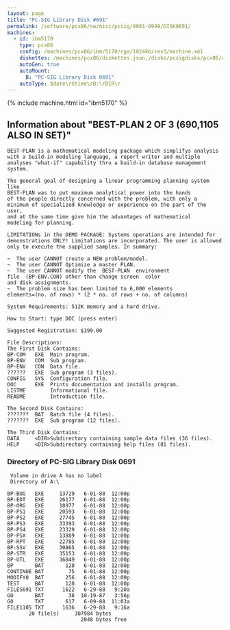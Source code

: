 ```yaml
---
layout: page
title: "PC-SIG Library Disk #691"
permalink: /software/pcx86/sw/misc/pcsig/0001-0999/DISK0691/
machines:
  - id: ibm5170
    type: pcx86
    config: /machines/pcx86/ibm/5170/cga/1024kb/rev3/machine.xml
    diskettes: /machines/pcx86/diskettes.json,/disks/pcsigdisks/pcx86/diskettes.json
    autoGen: true
    autoMount:
      B: "PC-SIG Library Disk 0691"
    autoType: $date\r$time\rB:\rDIR\r
---
```


{% include machine.html id="ibm5170" %}

## Information about "BEST-PLAN 2 OF 3 (690,1105 ALSO IN SET)"

    BEST-PLAN is a mathematical modeling package which simplifys analysis
    with a build-in modeling language, a report writer and multiple
    analyses "what-if" capability thru a build-in database management
    system.
    
    The general goal of designing a linear programming planning system like
    BEST-PLAN was to put maximum analytical power into the hands
    of the people directly concerned with the problem, with only a
    minimum of specialized knowledge or experience on the part of the user,
    and at the same time give him the advantages of mathematical
    modeling for planning.
    
    LIMITATIONs in the DEMO PACKAGE: Systems operations are intended for
    demonstrations ONLY! Limitations are incorporated. The user is allowed
    only to execute the supplied samples. In summary:
    
    ~  The user CANNOT create a NEW problem/model.
    ~  The user CANNOT Optimize a master PLAN.
    ~  The user CANNOT modify the  BEST-PLAN  environment
    file  (BP-ENV.CON) other than change screen  color
    and disk assignments.
    ~  The problem size has been limited to 6,000 elements
    elements=(no. of rows) * (2 * no. of rows + no. of columns)
    
    System Requirements: 512K memory and a hard drive.
    
    How to Start: type DOC (press enter)
    
    Suggested Registration: $199.00
    
    File Descriptions:
    The First Disk Contains:
    BP-COM   EXE  Main program.
    BP-ENV   COM  Sub program.
    BP-ENV   CON  Data file.
    ??????   EXE  Sub program (3 files).
    CONFIG   SYS  Configuration file.
    DOC      EXE  Prints documentation and installs program.
    LISTME        Informational file.
    README        Introduction file.
    
    The Second Disk Contains:
    ???????  BAT  Batch file (4 files).
    ???????  EXE  Sub program (12 files).
    
    The Third Disk Contains:
    DATA     <DIR>Subdirectory containing sample data files (36 files).
    HELP     <DIR>Subdirectory containing help files (81 files).

### Directory of PC-SIG Library Disk 0691

     Volume in drive A has no label
     Directory of A:\

    BP-BUG   EXE     13729   6-01-88  12:00p
    BP-EDT   EXE     26177   6-01-88  12:00p
    BP-ORG   EXE     18977   6-01-88  12:00p
    BP-PS1   EXE     20593   6-01-88  12:00p
    BP-PS2   EXE     27745   6-01-88  12:00p
    BP-PS3   EXE     33393   6-01-88  12:00p
    BP-PS4   EXE     23329   6-01-88  12:00p
    BP-PSX   EXE     13889   6-01-88  12:00p
    BP-RPT   EXE     22785   6-01-88  12:00p
    BP-SSV   EXE     30865   6-01-88  12:00p
    BP-STR   EXE     35153   6-01-88  12:00p
    BP-UTL   EXE     36849   6-01-88  12:00p
    BP       BAT       128   6-01-88  12:00p
    CONTINUE BAT        75   6-01-88  12:00p
    MODIFY0  BAT       256   6-01-88  12:00p
    TEST     BAT       128   6-01-88  12:00p
    FILES691 TXT      1622   6-29-88   9:20a
    GO       BAT        38  10-19-87   3:56p
    GO       TXT       617   6-09-88  11:03a
    FILE1105 TXT      1636   6-29-88   9:16a
           20 file(s)     307984 bytes
                            2048 bytes free
